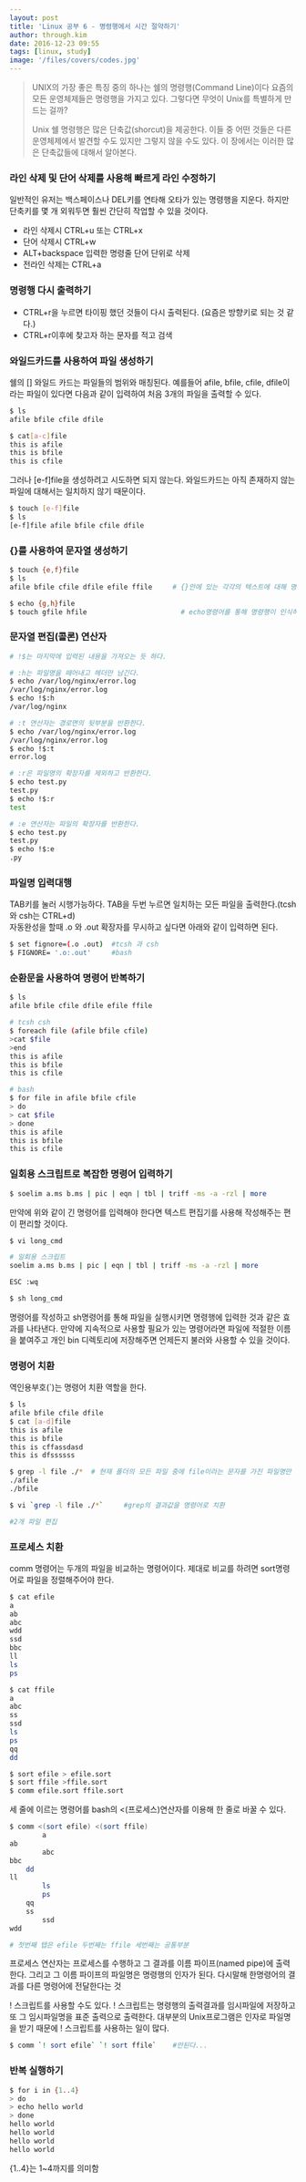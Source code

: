 ```yaml
---
layout: post
title: 'Linux 공부 6 - 명령행에서 시간 절약하기'
author: through.kim
date: 2016-12-23 09:55
tags: [linux, study]
image: '/files/covers/codes.jpg'
---
```


> UNIX의 가장 좋은 특징 중의 하나는 쉘의 명령행(Command Line)이다 요즘의 모든 운영체제들은 명령행을 가지고 있다. 그렇다면 무엇이 Unix를 특별하게 만드는 걸까?  
>   
> Unix 쉘 명령행은 많은 단축값(shorcut)을 제공한다. 이들 중 어떤 것들은 다른 운영체제에서 발견할 수도 있지만 그렇지 않을 수도 있다. 이 장에서는 이러한 많은 단축값들에 대해서 알아본다.

### 라인 삭제 및 단어 삭제를 사용해 빠르게 라인 수정하기
일반적인 유저는 백스페이스나 DEL키를 연타해 오타가 있는 명령행을 지운다. 하지만 단축키를 몇 개 외워두면 훨씬 간단히 작업할 수 있을 것이다.  

 - 라인 삭제시 CTRL+u 또는 CTRL+x  
 - 단어 삭제시 CTRL+w  
 - ALT+backspace 입력한 명령줄 단어 단위로 삭제  
 - 전라인 삭제는 CTRL+a

### 명령행 다시 출력하기
 - CTRL+r을 누르면 타이핑 했던 것들이 다시 출력된다. (요즘은 방향키로 되는 것 같다.)
 - CTRL+r이후에 찾고자 하는 문자를 적고 검색

### 와일드카드를 사용하여 파일 생성하기
쉘의 [] 와일드 카드는 파일들의 범위와 매칭된다. 예를들어 afile, bfile, cfile, dfile이라는 파일이 있다면 다음과 같이 입력하여 처음 3개의 파일을 출력할 수 있다.  

```bash
$ ls
afile bfile cfile dfile

$ cat[a-c]file
this is afile
this is bfile
this is cfile
```

그러나 [e-f]file을 생성하려고 시도하면 되지 않는다. 와일드카드는 아직 존재하지 않는 파일에 대해서는 일치하지 않기 때문이다.  

```bash
$ touch [e-f]file
$ ls
[e-f]file afile bfile cfile dfile 
```

### {}를 사용하여 문자열 생성하기
```bash
$ touch {e,f}file
$ ls
afile bfile cfile dfile efile ffile     # {}안에 있는 각각의 텍스트에 대해 명령을 수행한다.

$ echo {g,h}file
$ touch gfile hfile                       # echo명령어를 통해 명령행이 인식하는 것을 볼 수 있다.
```

### 문자열 편집(콜론) 연산자
```bash
# !$는 마지막에 입력된 내용을 가져오는 듯 하다.

# :h는 파일명을 떼어내고 헤더만 남긴다.
$ echo /var/log/nginx/error.log
/var/log/nginx/error.log
$ echo !$:h
/var/log/nginx

# :t 연산자는 경로면의 뒷부분을 반환한다.
$ echo /var/log/nginx/error.log
/var/log/nginx/error.log
$ echo !$:t
error.log

# :r은 파일명의 확장자를 제외하고 반환한다.
$ echo test.py
test.py
$ echo !$:r
test

# :e 연산자는 파일의 확장자를 반환한다.
$ echo test.py
test.py
$ echo !$:e
.py

```

### 파일명 입력대행
TAB키를 눌러 시행가능하다. TAB을 두번 누르면 일치하는 모든 파일을 출력한다.(tcsh와 csh는 CTRL+d)  
자동완성을 할때 .o 와 .out 확장자를 무시하고 싶다면 아래와 같이 입력하면 된다.  

```bash
$ set fignore=(.o .out)  #tcsh 과 csh
$ FIGNORE= '.o:.out'     #bash
```

### 순환문을 사용하여 명령어 반복하기

```bash
$ ls 
afile bfile cfile dfile efile ffile

# tcsh csh
$ foreach file (afile bfile cfile)
>cat $file
>end
this is afile
this is bfile
this is cfile

# bash
$ for file in afile bfile cfile
> do
> cat $file
> done
this is afile
this is bfile
this is cfile
```

### 일회용 스크립트로 복잡한 명령어 입력하기

```bash
$ soelim a.ms b.ms | pic | eqn | tbl | triff -ms -a -rzl | more
```
만약에 위와 같이 긴 명령어를 입력해야 한다면 텍스트 편집기를 사용해 작성해주는 편이 편리할 것이다.  

```bash
$ vi long_cmd

# 일회용 스크립트
soelim a.ms b.ms | pic | eqn | tbl | triff -ms -a -rzl | more

ESC :wq

$ sh long_cmd
```

명령어를 작성하고 sh명령어를 통해 파일을 실행시키면 명령행에 입력한 것과 같은 효과를 나타낸다. 만약에 지속적으로 사용할 필요가 있는 명령어라면 파일에 적절한 이름을 붙여주고 개인 bin 디렉토리에 저장해주면 언제든지 불러와 사용할 수 있을 것이다.

### 명령어 치환
역인용부호(`)는 명령어 치환 역할을 한다.  

```bash  
$ ls
afile bfile cfile dfile
$ cat [a-d]file
this is afile
this is bfile
this is cffassdasd
this is dfssssss

$ grep -l file ./*  # 현재 폴더의 모든 파일 중에 file이라는 문자를 가진 파일명만 출력
./afile
./bfile

$ vi `grep -l file ./*`     #grep의 결과값을 명령어로 치환

#2개 파일 편집

```

### 프로세스 치환
comm 명령어는 두개의 파일을 비교하는 명령어이다. 제대로 비교를 하려면 sort명령어로 파일을 정렬해주어야 한다.  

```bash
$ cat efile
a
ab
abc
wdd
ssd
bbc
ll
ls
ps

$ cat ffile
a
abc
ss
ssd
ls
ps
qq
dd

$ sort efile > efile.sort
$ sort ffile >ffile.sort
$ comm efile.sort ffile.sort
```

세 줄에 이르는 명령어를 bash의 <(프로세스)연산자를 이용해 한 줄로 바꿀 수 있다.  

```bash 
$ comm <(sort efile) <(sort ffile)
        a
ab
        abc
bbc
    dd
ll
        ls
        ps
    qq
    ss
        ssd
wdd

# 첫번째 탭은 efile 두번째는 ffile 세번째는 공통부분
```
프로세스 연산자는 프로세스를 수행하고 그 결과를 이름 파이프(named pipe)에 출력한다. 그리고 그 이름 파이프의 파일명은 명령행의 인자가 된다. 다시말해 한명령어의 결과를 다른 명령어에 전달한다는 것  

! 스크립트를 사용할 수도 있다. ! 스크립트는 명령행의 출력결과를 임시파일에 저장하고 또 그 임시파일명을 표준 출력으로 출력한다. 대부분의 Unix프로그램은 인자로 파일명을 받기 때문에 ! 스크립트를 사용하는 일이 많다.  
```bash
$ comm `! sort efile` `! sort ffile`    #안된다...
```

### 반복 실행하기
```bash
$ for i in {1..4}
> do
> echo hello world
> done
hello world
hello world
hello world
hello world
```
{1..4}는 1~4까지를 의미함
